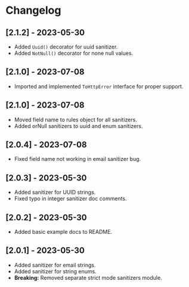 # Changelog

## [2.1.2] - 2023-05-30
- Added `Uuid()` decorator for uuid sanitizer.
- Added `NotNull()` decorator for none null values.

## [2.1.0] - 2023-07-08
- Imported and implemented `ToHttpError` interface for proper support.

## [2.1.0] - 2023-07-08
- Moved field name to rules object for all sanitizers.
- Added orNull sanitizers to uuid and enum sanitizers.

## [2.0.4] - 2023-07-08
- Fixed field name not working in email sanitizer bug.

## [2.0.3] - 2023-05-30
- Added sanitizer for UUID strings.
- Fixed typo in integer sanitizer doc comments.

## [2.0.2] - 2023-05-30
- Added basic example docs to README.

## [2.0.1] - 2023-05-30
- Added sanitizer for email strings.
- Added sanitizer for string enums.
- **Breaking:** Removed separate strict mode sanitizers module.
